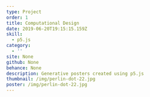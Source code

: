 ```yaml
---
type: Project
order: 1
title: Computational Design
date: 2019-06-20T19:15:15.159Z
skill:
  - p5.js
category:
  - ''
site: None
github: None
behance: None
description: Generative posters created using p5.js
thumbnail: /img/perlin-dot-22.jpg
poster: /img/perlin-dot-22.jpg
---
```


